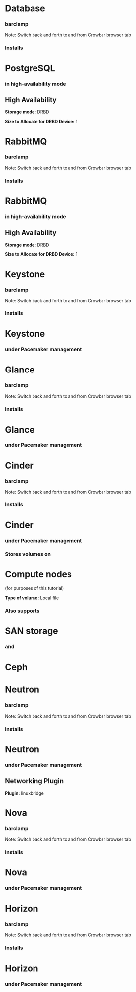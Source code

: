 # Database
### barclamp
Note: Switch back and forth to and from Crowbar browser tab


### Installs
# PostgreSQL
### in high-availability mode


## High Availability
**Storage mode:** DRBD

**Size to Allocate for DRBD Device:** 1


# RabbitMQ
### barclamp
Note: Switch back and forth to and from Crowbar browser tab


### Installs
# RabbitMQ
### in high-availability mode


## High Availability
**Storage mode:** DRBD

**Size to Allocate for DRBD Device:** 1


# Keystone
### barclamp
Note: Switch back and forth to and from Crowbar browser tab


### Installs
# Keystone
### under Pacemaker management


# Glance
### barclamp
Note: Switch back and forth to and from Crowbar browser tab


### Installs
# Glance
### under Pacemaker management


# Cinder
### barclamp
Note: Switch back and forth to and from Crowbar browser tab


### Installs
# Cinder
### under Pacemaker management


### Stores volumes on
# Compute nodes
(for purposes of this tutorial)

**Type of volume:** Local file


### Also supports
# SAN storage
### and
# Ceph


# Neutron
### barclamp
Note: Switch back and forth to and from Crowbar browser tab


### Installs
# Neutron
### under Pacemaker management


## Networking Plugin
**Plugin:** linuxbridge


# Nova
### barclamp
Note: Switch back and forth to and from Crowbar browser tab


### Installs
# Nova
### under Pacemaker management


# Horizon
### barclamp
Note: Switch back and forth to and from Crowbar browser tab

### Installs
# Horizon
### under Pacemaker management
